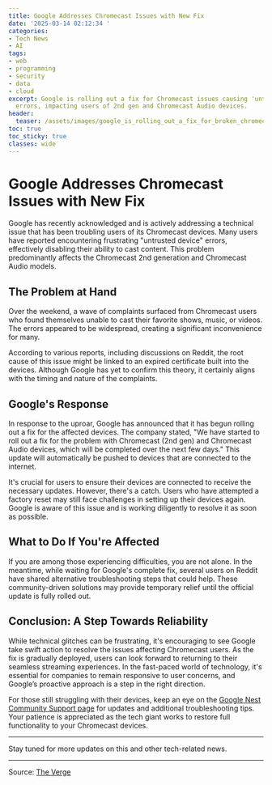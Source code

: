 ```yaml
---
title: Google Addresses Chromecast Issues with New Fix
date: '2025-03-14 02:12:34 '
categories:
- Tech News
- AI
tags:
- web
- programming
- security
- data
- cloud
excerpt: Google is rolling out a fix for Chromecast issues causing 'untrusted device'
  errors, impacting users of 2nd gen and Chromecast Audio devices.
header:
  teaser: /assets/images/google_is_rolling_out_a_fix_for_broken_chromecasts_20250314021234.jpg
toc: true
toc_sticky: true
classes: wide
---
```


# Google Addresses Chromecast Issues with New Fix

Google has recently acknowledged and is actively addressing a technical issue that has been troubling users of its Chromecast devices. Many users have reported encountering frustrating "untrusted device" errors, effectively disabling their ability to cast content. This problem predominantly affects the Chromecast 2nd generation and Chromecast Audio models.

## The Problem at Hand

Over the weekend, a wave of complaints surfaced from Chromecast users who found themselves unable to cast their favorite shows, music, or videos. The errors appeared to be widespread, creating a significant inconvenience for many.

According to various reports, including discussions on Reddit, the root cause of this issue might be linked to an expired certificate built into the devices. Although Google has yet to confirm this theory, it certainly aligns with the timing and nature of the complaints.

## Google's Response

In response to the uproar, Google has announced that it has begun rolling out a fix for the affected devices. The company stated, "We have started to roll out a fix for the problem with Chromecast (2nd gen) and Chromecast Audio devices, which will be completed over the next few days." This update will automatically be pushed to devices that are connected to the internet.

It's crucial for users to ensure their devices are connected to receive the necessary updates. However, there's a catch. Users who have attempted a factory reset may still face challenges in setting up their devices again. Google is aware of this issue and is working diligently to resolve it as soon as possible.

## What to Do If You're Affected

If you are among those experiencing difficulties, you are not alone. In the meantime, while waiting for Google's complete fix, several users on Reddit have shared alternative troubleshooting steps that could help. These community-driven solutions may provide temporary relief until the official update is fully rolled out.

## Conclusion: A Step Towards Reliability

While technical glitches can be frustrating, it's encouraging to see Google take swift action to resolve the issues affecting Chromecast users. As the fix is gradually deployed, users can look forward to returning to their seamless streaming experiences. In the fast-paced world of technology, it's essential for companies to remain responsive to user concerns, and Google’s proactive approach is a step in the right direction.

For those still struggling with their devices, keep an eye on the [Google Nest Community Support page](https://www.googlenestcommunity.com/) for updates and additional troubleshooting tips. Your patience is appreciated as the tech giant works to restore full functionality to your Chromecast devices.

---

Stay tuned for more updates on this and other tech-related news.



---

Source: [The Verge](https://www.theverge.com/news/629453/google-chromecase-2nd-gen-audio-fix-roll-out)